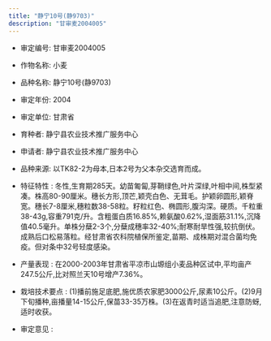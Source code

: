 ```yaml
---
title: "静宁10号(静9703)"
description: "甘审麦2004005"
---
```

* 审定编号:  甘审麦2004005

*  作物名称:  小麦

*  品种名称:  静宁10号(静9703)

*  审定年份:  2004

*  审定单位:  甘肃省

* 育种者:  静宁县农业技术推广服务中心

*  申请者:  静宁县农业技术推广服务中心

*  品种来源:  以TK82-2为母本,日本2号为父本杂交选育而成。

*  特征特性 : 
冬性,生育期285天。幼苗匍匐,芽鞘绿色,叶片深绿,叶相中间,株型紧凑。株高80-90厘米。穗长方形,顶芒,颖壳白色、无茸毛。护颖卵圆形,颖脊宽。穗长7-8厘米,穗粒数38-58粒。籽粒红色、椭圆形,腹沟深。硬质。千粒重38-43g,容重791克/升。含粗蛋白质16.85%,赖氨酸0.62%,湿面筋31.1%,沉降值40.5毫升。单株分蘖2-3个,分蘖成穗率32-40%;耐寒耐旱性强,较抗倒伏。成熟后口松易落粒。经甘肃省农科院植保所鉴定,苗期、成株期对混合菌均免疫。但对条中32号轻度感染。
 
*  产量表现 : 
在2000-2003年甘肃省平凉市山塬组小麦品种区试中,平均亩产247.5公斤,比对照兰天10号增产7.36%。

*  栽培技术要点 : 
(1)播前施足底肥,施优质农家肥3000公斤,尿素10公斤。(2)9月下旬播种,亩播量14-15公斤,保苗33-35万株。(3)在返青时适当追肥,注意防蚜,适时收获。

*  审定意见 : 

